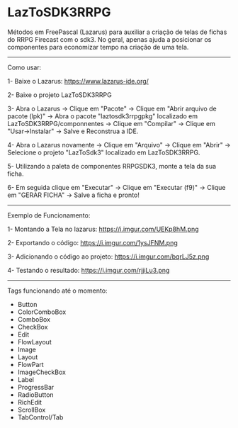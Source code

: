 # LazToSDK3RRPG
Métodos em FreePascal (Lazarus) para auxiliar a criação de telas de fichas do RRPG Firecast com o sdk3.
No geral, apenas ajuda a posicionar os componentes para economizar tempo na criação de uma tela.

------
Como usar:

1-  Baixe o Lazarus: https://www.lazarus-ide.org/

2-  Baixe o projeto LazToSDK3RRPG

3-  Abra o Lazarus -> Clique em "Pacote" -> Clique em "Abrir arquivo de pacote (lpk)" -> Abra o pacote "laztosdk3rrpgpkg" localizado em LazToSDK3RRPG/componnentes -> Clique em "Compilar" -> Clique em "Usar->Instalar" -> Salve e Reconstrua a IDE.

4-  Abra o Lazarus novamente -> Clique em "Arquivo" ->  Clique em "Abrir" -> Selecione o projeto "LazToSdk3" localizado em LazToSDK3RRPG.

5-  Utilizando a paleta de componentes RRPGSDK3, monte a tela da sua ficha.

6-  Em seguida clique em "Executar" -> Clique em "Executar (f9)" -> Clique em "GERAR FICHA" -> Salve a ficha e pronto!

-------
Exemplo de Funcionamento:

1- Montando a Tela no lazarus: https://i.imgur.com/UEKp8hM.png

2- Exportando o código: https://i.imgur.com/1ysJFNM.png

3- Adicionando o código ao projeto: https://i.imgur.com/bqrLJ5z.png

4- Testando o resultado: https://i.imgur.com/rjjiLu3.png


-------
Tags funcionando até o momento:

- Button
- ColorComboBox
- ComboBox
- CheckBox
- Edit
- FlowLayout
- Image
- Layout
- FlowPart
- ImageCheckBox
- Label
- ProgressBar
- RadioButton
- RichEdit
- ScrollBox
- TabControl/Tab
